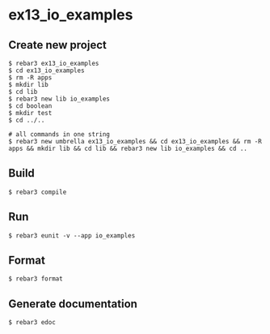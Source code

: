 ex13_io_examples
=====

Create new project
----	
	$ rebar3 ex13_io_examples
	$ cd ex13_io_examples
	$ rm -R apps
	$ mkdir lib
	$ cd lib
	$ rebar3 new lib io_examples
	$ cd boolean
	$ mkdir test
	$ cd ../..
	
	# all commands in one string
	$ rebar3 new umbrella ex13_io_examples && cd ex13_io_examples && rm -R apps && mkdir lib && cd lib && rebar3 new lib io_examples && cd ..

Build
-----
	$ rebar3 compile

Run
-----
	$ rebar3 eunit -v --app io_examples
	
Format
-----
	$ rebar3 format

Generate documentation
-----
	$ rebar3 edoc
